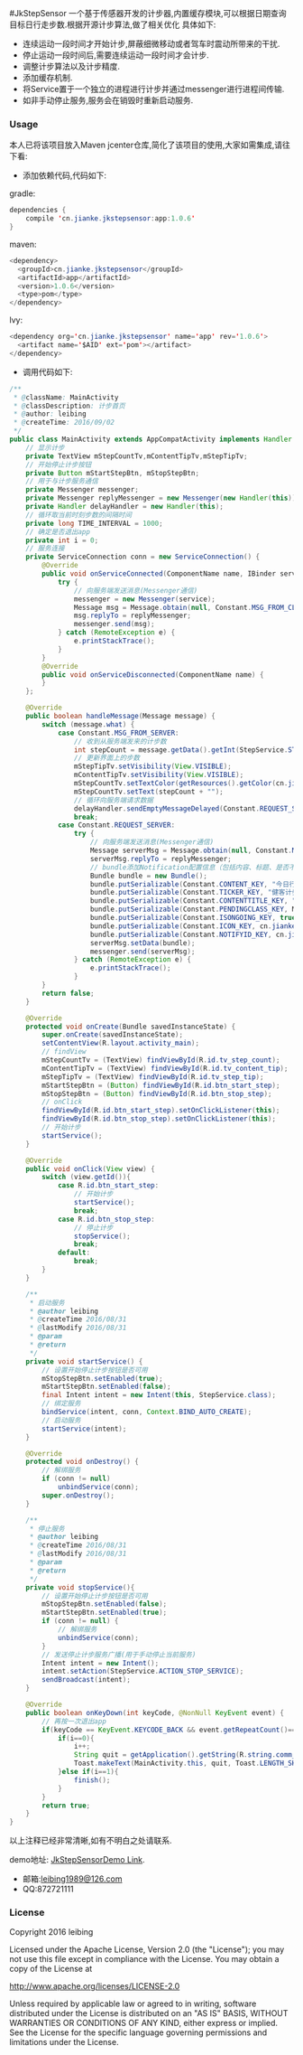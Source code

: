 #JkStepSensor
一个基于传感器开发的计步器,内置缓存模块,可以根据日期查询目标日行走步数.根据开源计步算法,做了相关优化
具体如下:

*  连续运动一段时间才开始计步,屏蔽细微移动或者驾车时震动所带来的干扰.
*  停止运动一段时间后,需要连续运动一段时间才会计步.
*  调整计步算法以及计步精度.
*  添加缓存机制.
*  将Service置于一个独立的进程进行计步并通过messenger进行进程间传输.
*  如非手动停止服务,服务会在销毁时重新启动服务.


### Usage

本人已将该项目放入Maven jcenter仓库,简化了该项目的使用,大家如需集成,请往下看:


* 添加依赖代码,代码如下:

gradle:
```java
dependencies {
    compile 'cn.jianke.jkstepsensor:app:1.0.6'
}
```
maven:
```java
<dependency>
  <groupId>cn.jianke.jkstepsensor</groupId>
  <artifactId>app</artifactId>
  <version>1.0.6</version>
  <type>pom</type>
</dependency>
```

lvy:
```java
<dependency org='cn.jianke.jkstepsensor' name='app' rev='1.0.6'>
  <artifact name='$AID' ext='pom'></artifact>
</dependency>
```

* 调用代码如下:

```java
/**
 * @className: MainActivity
 * @classDescription: 计步首页
 * @author: leibing
 * @createTime: 2016/09/02
 */
public class MainActivity extends AppCompatActivity implements Handler.Callback,View.OnClickListener{
    // 显示计步
    private TextView mStepCountTv,mContentTipTv,mStepTipTv;
    // 开始停止计步按钮
    private Button mStartStepBtn, mStopStepBtn;
    // 用于与计步服务通信
    private Messenger messenger;
    private Messenger replyMessenger = new Messenger(new Handler(this));
    private Handler delayHandler = new Handler(this);
    // 循环取当前时刻步数的间隔时间
    private long TIME_INTERVAL = 1000;
    // 确定是否退出app
    private int i = 0;
    // 服务连接
    private ServiceConnection conn = new ServiceConnection() {
        @Override
        public void onServiceConnected(ComponentName name, IBinder service) {
            try {
                // 向服务端发送消息(Messenger通信)
                messenger = new Messenger(service);
                Message msg = Message.obtain(null, Constant.MSG_FROM_CLIENT);
                msg.replyTo = replyMessenger;
                messenger.send(msg);
            } catch (RemoteException e) {
                e.printStackTrace();
            }
        }
        @Override
        public void onServiceDisconnected(ComponentName name) {
        }
    };

    @Override
    public boolean handleMessage(Message message) {
        switch (message.what) {
            case Constant.MSG_FROM_SERVER:
                // 收到从服务端发来的计步数
                int stepCount = message.getData().getInt(StepService.STEP_KEY);
                // 更新界面上的步数
                mStepTipTv.setVisibility(View.VISIBLE);
                mContentTipTv.setVisibility(View.VISIBLE);
                mStepCountTv.setTextColor(getResources().getColor(cn.jianke.jkstepsensor.R.color.colorPrimary));
                mStepCountTv.setText(stepCount + "");
                // 循环向服务端请求数据
                delayHandler.sendEmptyMessageDelayed(Constant.REQUEST_SERVER, TIME_INTERVAL);
                break;
            case Constant.REQUEST_SERVER:
                try {
                    // 向服务端发送消息(Messenger通信)
                    Message serverMsg = Message.obtain(null, Constant.MSG_FROM_CLIENT);
                    serverMsg.replyTo = replyMessenger;
                    // bundle添加Notification配置信息（包括内容、标题、是否不可取消等）
                    Bundle bundle = new Bundle();
                    bundle.putSerializable(Constant.CONTENT_KEY, "今日行走");
                    bundle.putSerializable(Constant.TICKER_KEY, "健客计步");
                    bundle.putSerializable(Constant.CONTENTTITLE_KEY, "健客计步");
                    bundle.putSerializable(Constant.PENDINGCLASS_KEY, MainActivity.class);
                    bundle.putSerializable(Constant.ISONGOING_KEY, true);
                    bundle.putSerializable(Constant.ICON_KEY, cn.jianke.jkstepsensor.R.mipmap.icon);
                    bundle.putSerializable(Constant.NOTIFYID_KEY, cn.jianke.jkstepsensor.R.string.app_name);
                    serverMsg.setData(bundle);
                    messenger.send(serverMsg);
                } catch (RemoteException e) {
                    e.printStackTrace();
                }
        }
        return false;
    }

    @Override
    protected void onCreate(Bundle savedInstanceState) {
        super.onCreate(savedInstanceState);
        setContentView(R.layout.activity_main);
        // findView
        mStepCountTv = (TextView) findViewById(R.id.tv_step_count);
        mContentTipTv = (TextView) findViewById(R.id.tv_content_tip);
        mStepTipTv = (TextView) findViewById(R.id.tv_step_tip);
        mStartStepBtn = (Button) findViewById(R.id.btn_start_step);
        mStopStepBtn = (Button) findViewById(R.id.btn_stop_step);
        // onClick
        findViewById(R.id.btn_start_step).setOnClickListener(this);
        findViewById(R.id.btn_stop_step).setOnClickListener(this);
        // 开始计步
        startService();
    }

    @Override
    public void onClick(View view) {
        switch (view.getId()){
            case R.id.btn_start_step:
                // 开始计步
                startService();
                break;
            case R.id.btn_stop_step:
                // 停止计步
                stopService();
                break;
            default:
                break;
        }
    }

    /**
     * 启动服务
     * @author leibing
     * @createTime 2016/08/31
     * @lastModify 2016/08/31
     * @param
     * @return
     */
    private void startService() {
        // 设置开始停止计步按钮是否可用
        mStopStepBtn.setEnabled(true);
        mStartStepBtn.setEnabled(false);
        final Intent intent = new Intent(this, StepService.class);
        // 绑定服务
        bindService(intent, conn, Context.BIND_AUTO_CREATE);
        // 启动服务
        startService(intent);
    }

    @Override
    protected void onDestroy() {
        // 解绑服务
        if (conn != null)
            unbindService(conn);
        super.onDestroy();
    }

    /**
     * 停止服务
     * @author leibing
     * @createTime 2016/08/31
     * @lastModify 2016/08/31
     * @param
     * @return
     */
    private void stopService(){
        // 设置开始停止计步按钮是否可用
        mStopStepBtn.setEnabled(false);
        mStartStepBtn.setEnabled(true);
        if (conn != null) {
            // 解绑服务
            unbindService(conn);
        }
        // 发送停止计步服务广播(用于手动停止当前服务)
        Intent intent = new Intent();
        intent.setAction(StepService.ACTION_STOP_SERVICE);
        sendBroadcast(intent);
    }

    @Override
    public boolean onKeyDown(int keyCode, @NonNull KeyEvent event) {
        // 再按一次退出app
        if(keyCode == KeyEvent.KEYCODE_BACK && event.getRepeatCount()==0){
            if(i==0){
                i++;
                String quit = getApplication().getString(R.string.comm_quit);
                Toast.makeText(MainActivity.this, quit, Toast.LENGTH_SHORT).show();
            }else if(i==1){
                finish();
            }
        }
        return true;
    }
}
```
以上注释已经非常清晰,如有不明白之处请联系.

demo地址:
 [JkStepSensorDemo Link](https://github.com/leibing8912/JkStepSensorDemo/tree/master).


* 邮箱:leibing1989@126.com
* QQ:872721111


### License
Copyright 2016 leibing

Licensed under the Apache License, Version 2.0 (the "License");
you may not use this file except in compliance with the License.
You may obtain a copy of the License at

   http://www.apache.org/licenses/LICENSE-2.0

Unless required by applicable law or agreed to in writing, software
distributed under the License is distributed on an "AS IS" BASIS,
WITHOUT WARRANTIES OR CONDITIONS OF ANY KIND, either express or implied.
See the License for the specific language governing permissions and
limitations under the License.